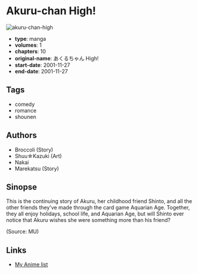 # Akuru-chan High!

![akuru-chan-high](https://cdn.myanimelist.net/images/manga/2/166997.jpg)

-   **type**: manga
-   **volumes**: 1
-   **chapters**: 10
-   **original-name**: あくるちゃん High!
-   **start-date**: 2001-11-27
-   **end-date**: 2001-11-27

## Tags

-   comedy
-   romance
-   shounen

## Authors

-   Broccoli (Story)
-   Shuu☆Kazuki (Art)
-   Nakai
-   Marekatsu (Story)

## Sinopse

This is the continuing story of Akuru, her childhood friend Shinto, and all the other friends they've made through the card game Aquarian Age. Together, they all enjoy holidays, school life, and Aquarian Age, but will Shinto ever notice that Akuru wishes she were something more than his friend?

(Source: MU)

## Links

-   [My Anime list](https://myanimelist.net/manga/94226/Akuru-chan_High)
